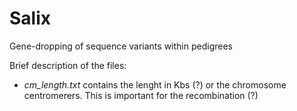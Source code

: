 # Salix

Gene-dropping of sequence variants within pedigrees

Brief description of the files:
* *cm_length.txt* contains the lenght in Kbs (?) or the chromosome centromerers.  This is important for the recombination (?)



